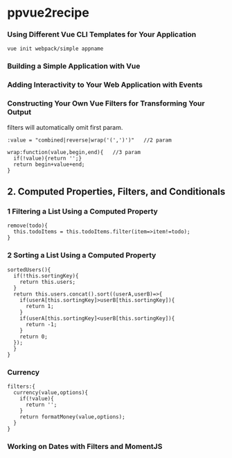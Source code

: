 # ppvue2recipe
### Using Different Vue CLI Templates for Your Application
```
vue init webpack/simple appname
```

### Building a Simple Application with Vue
### Adding Interactivity to Your Web Application with Events

###  Constructing Your Own Vue Filters for Transforming Your Output
filters will automatically omit first param.
```
:value = "combined|reverse|wrap('(',')')"   //2 param
```


```
wrap:function(value,begin,end){   //3 param
  if(!value){return '';}
  return begin+value+end;
}
```
## 2. Computed Properties, Filters, and Conditionals
### 1 Filtering a List Using a Computed Property
```
remove(todo){
  this.todoItems = this.todoItems.filter(item=>item!=todo);
}
```


### 2 Sorting a List Using a Computed Property
```
sortedUsers(){
  if(!this.sortingKey){
    return this.users;
  }
  return this.users.concat().sort((userA,userB)=>{
    if(userA[this.sortingKey]>userB[this.sortingKey]){
      return 1;
    }
    if(userA[this.sortingKey]<userB[this.sortingKey]){
      return -1;
    }
    return 0;
  });
  }
}
```
### Currency
```
filters:{
  currency(value,options){
    if(!value){
      return '';
    }
    return formatMoney(value,options);
  }
}
```
### Working on Dates with Filters and MomentJS
